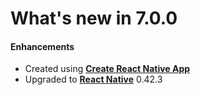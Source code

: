 #  What's new in 7.0.0

#### Enhancements

* Created using [**Create React Native App**](https://github.com/react-community/create-react-native-app)
* Upgraded to [**React Native**](https://github.com/facebook/react-native) 0.42.3
